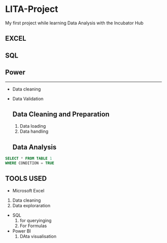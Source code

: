 # LITA-Project
My first project while learning Data Analysis with the Incubator Hub
## EXCEL
## SQL
## Power
---
- Data cleaning
- Data Validation

  ## Data Cleaning and Preparation
  1. Data loading
  2. Data handling
 
  ## Data Analysis

```SQL
SELECT * FROM TABLE 1
WHERE CONDITION = TRUE
```

## TOOLS USED
- Microsoft Excel
1. Data cleaning
2. Data exploraration
- SQL
  1. for queryinging
  2. For Formulas
- Power BI
  1. DAta visualisation
